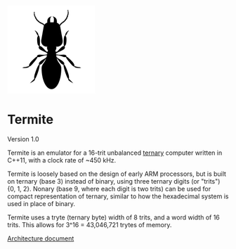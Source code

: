 ![Termite icon](./icon.png)
# Termite
Version 1.0

Termite is an emulator for a 16-trit unbalanced [ternary](https://en.wikipedia.org/wiki/Ternary_numeral_system) computer written in C++11, with a clock rate of ~450 kHz. 

Termite is loosely based on the design of early ARM processors, but is built on ternary (base 3) instead of binary, using three ternary digits (or "trits") {0, 1, 2}. Nonary (base 9, where each digit is two trits) can be used for compact representation of ternary, similar to how the hexadecimal system is used in place of binary.  

Termite uses a tryte (ternary byte) width of 8 trits, and a word width of 16 trits. This allows for 3^16 = 43,046,721 trytes of memory.

[Architecture document](architecture.md)
